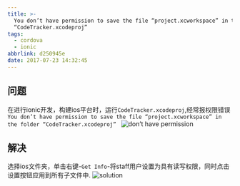 ```yaml
---
title: >-
  You don’t have permission to save the file “project.xcworkspace” in the folder
  “CodeTracker.xcodeproj”
tags:
  - cordova
  - ionic
abbrlink: d250945e
date: 2017-07-23 14:32:45
---
```

## 问题
在进行ionic开发，构建ios平台时，运行`CodeTracker.xcodeproj`,经常报权限错误`You don’t have permission to save the file “project.xcworkspace” in the folder
  “CodeTracker.xcodeproj” `
![don’t have permission](http://static.1991421.cn/blog/2017-07-23-074016.jpg)
## 解决
选择ios文件夹，单击右键-`Get Info`-将staff用户设置为具有读写权限，同时点击设置按钮应用到所有子文件中.
![solution](http://static.1991421.cn/blog/2017-07-23-074247.jpg) 
